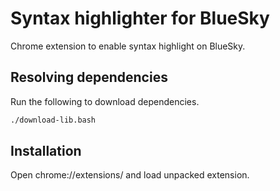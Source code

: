 # Syntax highlighter for BlueSky

Chrome extension to enable syntax highlight on BlueSky.

## Resolving dependencies

Run the following to download dependencies.

```bash
./download-lib.bash
```

## Installation

Open chrome://extensions/ and load unpacked extension.
